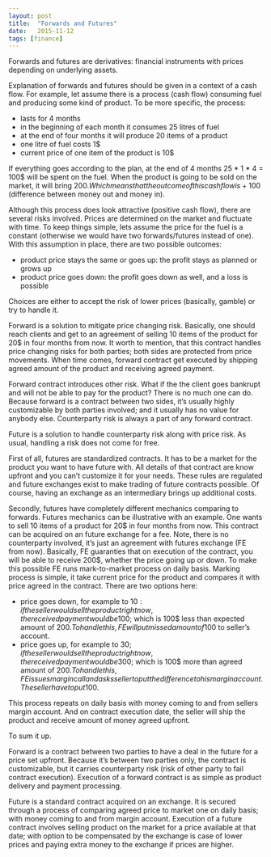 ```yaml
---
layout: post
title:  "Forwards and Futures"
date:   2015-11-12
tags: [finance]
---
```


Forwards and futures are derivatives: financial instruments with prices depending on underlying assets.

Explanation of forwards and futures should be given in a context of a cash flow. For example, let assume there is a process (cash flow) consuming fuel and producing some kind of product. To be more specific, the process:

 - lasts for 4 months
 - in the beginning of each month it consumes 25 litres of fuel
 - at the end of four months it will produce 20 items of a product
 - one litre of fuel costs 1$
 - current price of one item of the product is 10$

If everything goes according to the plan, at the end of 4 months 25 * 1 * 4 = 100$ will be spent on the fuel. When the product is going to be sold on the market, it will bring 200$. Which means that the outcome of this cash flow is +100$ (difference between money out and money in).

Although this process does look attractive (positive cash flow), there are several risks involved. Prices are determined on the market and  fluctuate with time. To keep things simple, lets assume the price for the fuel is a constant (otherwise we would have two forwards/futures instead of one). With this assumption in place, there are two possible outcomes:

 - product price stays the same or goes up: the profit stays as planned or grows up
 - product price goes down: the profit goes down as well, and a loss is possible

Choices are either to accept the risk of lower prices (basically, gamble) or try to handle it.

Forward is a solution to mitigate price changing risk. Basically, one should reach clients and get to an agreement of selling 10 items of the product for 20$ in four months from now. It worth to mention, that this contract handles price changing risks for both parties; both sides are protected from price movements. When time comes, forward contract get executed by shipping agreed amount of the product and receiving agreed payment.

Forward contract introduces other risk. What if the the client goes bankrupt and will not be able to pay for the product? There is no much one can do. Because forward is a contract between two sides, it’s usually highly customizable by both parties involved; and it usually has no value for anybody else. Counterparty risk is always a part of any forward contract.

Future is a solution to handle counterparty risk along with price risk. As usual, handling a risk does not come for free.

First of all, futures are standardized contracts. It has to be a market for the product you want to have future with. All details of that contract are know upfront and you can’t customize it for your needs. These rules are regulated and future exchanges exist to make trading of future contracts possible. Of course, having an exchange as an intermediary brings up additional costs.

Secondly, futures have completely different mechanics comparing to forwards. Futures mechanics can be illustrative with an example. One wants to sell 10 items of a product for 20$ in four months from now. This contract can be acquired on an future exchange for a fee. Note, there is no counterparty involved, it’s just an agreement with futures exchange (FE from now). Basically, FE guaranties that on execution of the contract, you will be able to receive 200$, whether the price going up or down. To make this possible FE runs mark-to-market process on daily basis. Marking process is simple, it take current price for the product and compares it with price agreed in the contract. There are two options here:

 - price goes down, for example to 10$: if the seller would sell the product right now, the received payment would be 100$; which is 100$ less than expected amount of 200$. To handle this, FE will put missed amount of 100$ to seller’s account.
 - price goes up, for example to 30$; if the seller would sell the product right now, the received payment would be 300$; which is 100$ more than agreed amount of 200$. To handle this, FE issues margin call and asks seller to put the difference to his margin account. The seller have to put 100$.

This process repeats on daily basis with money coming to and from sellers margin account. And on contract execution date, the seller will ship the product and receive amount of money agreed upfront.

To sum it up.

Forward is a contract between two parties to have a deal in the future for a price set upfront. Because it’s between two parties only, the contract is customizable, but it carries counterparty risk (risk of other party to fail contract execution). Execution of a forward  contract is as simple as product delivery and payment processing.

Future is a standard contract acquired on an exchange. It is secured through a process of comparing agreed price to market one on daily basis; with money coming to and from margin account. Execution of a future contract involves selling product on the market for a price available at that date; with option to be compensated by the exchange is case of lower prices and paying extra money to the exchange if prices are higher.
